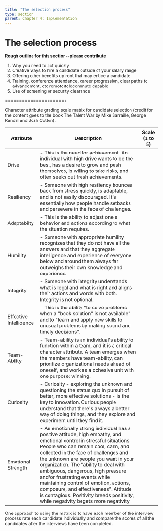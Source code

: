 ```yaml
---
title: "The selection process"
type: section
parent: Chapter 4: Implementation
---
```

The selection process
=====================

**Rough outline for this section--please contribute**

  1. Why you need to act quickly
  1. Creative ways to hire a candidate outside of your salary range
  1. Offering other benefits upfront that may entice a candidate
  1. Training, conference attendance, career progression, clear paths to advancement, etc.remote/telecommute capable
  1. Use of screening or security clearance

======================

Character attribute grading scale matrix for candidate selection (credit for the content goes to the book The Talent War by Mike Sarraille, George Randal and Josh Cotton):

| Attribute | Description | Scale (1 to 5) | 
| --------- | ----------- | --------------|
| Drive     | - This is the need for achievement. An individual with high drive wants to be the best, has a desire to grow and push themselves, is willing to take risks, and often seeks out fresh achievements. |             |
| Resiliency | - Someone with high resiliency bounces back from stress quickly, is adaptable, and is not easily discouraged. It's essentially how people handle setbacks and persevere in the face of challenges.| |
| Adaptabilty | - This is the ability to adjust one's behavior and actions according to what the situation requires. | |
| Humility | - Someone with appropriate humility recognizes that they do not have all the answers and that they aggregate intelligence and experience of everyone below and around them always far outweighs their own knowledge and experience. | |
| Integrity | - Someone with integrity understands what is legal and what is right and aligns their actions and words with both. Integrity is not optional. | |
| Effective Intelligence | - This is the ability "to solve problems when a "book solution" is not available" and to "learn and apply new skills to unusual problems by making sound and timely decisions". |  |
| Team-Ability | - Team-ability is an individual's ability to function within a team, and it is a critical character attribute. A team emerges when the members have team-ability, can prioritize organizational needs ahead of oneself, and work as a cohesive unit with one purpose: winning. | |
| Curiosity | - Curiosity - exploring the unknown and questioning the status quo in pursuit of better, more effective solutions - is the key to innovation. Curious people understand that there's always a better way of doing things, and they explore and experiment until they find it. | |
| Emotional Strength | - An emotionally strong individual has a positive attitude, high empathy, and emotional control in stressful situations. People who can remain cool, calm, and collected in the face of challenges and the unknown are people you want in your organization. The "ability to deal with ambiguous, dangerous, high pressure and/or frustrating events while maintaining control of emotion, actions, composure, and effectiveness". Attitude is contagious. Positivity breeds positivity, while negativity begets more negativity. | |

One approach to using the matrix is to have each member of the interview process rate each candidate individually and compare the scores of all the candidates after the interviews have been completed.  
